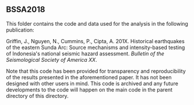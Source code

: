 ## BSSA2018

This folder contains the code and data used for the analysis in the following publication:

Griffin, J., Nguyen, N., Cummins, P., Cipta, A. 201X. Historical earthquakes of the eastern Sunda Arc: Source mechanisms and intensity-based testing of Indonesia's national seismic hazard assessment. *Bulletin of the Seismological Society of America XX*.

Note that this code has been provided for transparency and reproducibility of the results presented in the aforementioned paper. It has not been designed with other users in mind. This code is archived and any future developments to the code will happen on the main code in the parent directory of this directory. 